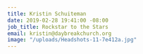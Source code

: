 ```yaml
---
title: Kristin Schuiteman
date: 2019-02-28 19:41:00 -08:00
job_title: Rockstar to the Stars
email: kristin@daybreakchurch.org
image: "/uploads/Headshots-11-7e412a.jpg"
---
```



